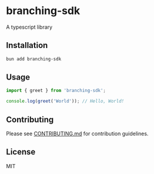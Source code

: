 # branching-sdk

A typescript library

## Installation

```bash
bun add branching-sdk
```

## Usage

```typescript
import { greet } from 'branching-sdk';

console.log(greet('World')); // Hello, World!
```

## Contributing

Please see [CONTRIBUTING.md](./CONTRIBUTING.md) for contribution guidelines.

## License

MIT
